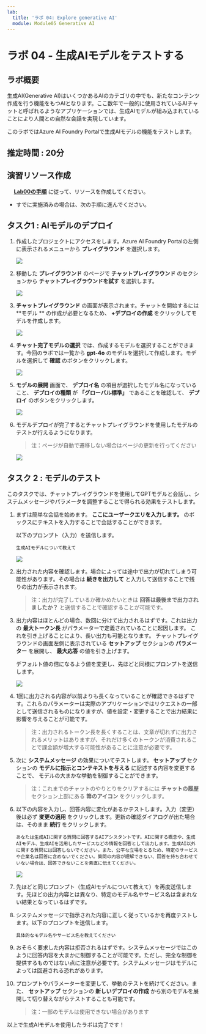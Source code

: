 ```yaml
---
lab:
  title: 'ラボ 04: Explore generative AI'
  module: Module05 Generative AI
---
```


# ラボ 04 - 生成AIモデルをテストする

## ラボ概要

生成AI(Generative AI)はいくつかあるAIのカテゴリの中でも、新たなコンテンツ作成を行う機能をもつAIとなります。ここ数年で一般的に使用されているAIチャットと呼ばれるようなアプリケーションでは、生成AIモデルが組み込まれていることにより人間との自然な会話を実現しています。

このラボではAzure AI Foundry Portalで生成AIモデルの機能をテストします。

## 推定時間 : 20分

## 演習リソース作成

　 [**Lab00の手順**](./LAB_00-Startup_Hands-on_Lab.md)  に従って、リソースを作成してください。
 - すでに実施済みの場合は、次の手順に進んでください。

## タスク1 : AIモデルのデプロイ

   1. 作成したプロジェクトにアクセスをします。Azure AI Foundry Portalの左側に表示されるメニューから **プレイグラウンド** を選択します。 
   
      ![](./media/lab4/01.png)
   
   1. 移動した **プレイグラウンド** のページで **チャットプレイグラウンド** のセクションから **チャットプレイグラウンドを試す** を選択します。
   
      ![](./media/lab4/02.png)
   
   1. **チャットプレイグラウンド** の画面が表示されます。チャットを開始するには **モデル ** の作成が必要となるため、 **+デプロイの作成** をクリックしてモデルを作成します。
   
      ![](./media/lab4/03.png)
   
   1. **チャット完了モデルの選択** では、作成するモデルを選択することができます。今回のラボでは一覧から **gpt-4o** のモデルを選択して作成します。モデルを選択して **確認** のボタンをクリックします。
   
      ![](./media/lab4/04.png)
   
   1. **モデルの展開** 画面で、 **デプロイ名** の項目が選択したモデル名になっていること、 **デプロイの種類** が **「グローバル標準」** であることを確認して、 **デプロイ** のボタンをクリックします。
   
        ![](./media/lab4/05.png)
   
   1. モデルデプロイが完了するとチャットプレイグラウンドを使用したモデルのテストが行えるようになります。
   
        > 注：ページが自動で遷移しない場合はページの更新を行ってください
   
        ![](./media/lab4/06.png)
   
        

## タスク 2 : モデルのテスト

このタスクでは、チャットプレイグラウンドを使用してGPTモデルと会話し、システムメッセージやパラメータを調整することで得られる効果をテストします。

1. まずは簡単な会話を始めます。 **ここにユーザークエリを入力します。** のボックスにテキストを入力することで会話することができます。

    以下のプロンプト（入力）を送信します。

    ```prompt
    生成AIモデルについて教えて
    ```

    ![](./media/lab4/07.png)

1. 出力された内容を確認します。場合によっては途中で出力が切れてしまう可能性があります。その場合は **続きを出力して** と入力して送信することで残りの出力が表示されます。

    > 注：出力が完了しているか確かめたいときは **回答は最後まで出力されましたか？** と送信することで確認することが可能です。

1. 出力内容はほとんどの場合、数回に分けて出力されるはずです。これは出力の **最大トークン長** がパラメーターで定義されていることに起因します。
    これを引き上げることにより、長い出力も可能となります。
    チャットプレイグラウンドの画面左側に表示されている **セットアップ** セクションの **パラメーター** を展開し、 **最大応答** の値を引き上げます。

    デフォルト値の倍になるよう値を変更し、先ほどと同様にプロンプトを送信します。

    ![](./media/lab4/08.png)

1. 1回に出力される内容が以前よりも長くなっていることが確認できるはずです。これらのパラメーターは実際のアプリケーションではリクエストの一部として送信されるものになりますが、値を設定・変更することで出力結果に影響を与えることが可能です。

    > 注：出力されるトークン長を長くすることは、文章が切れずに出力されるメリットはありますが、それだけ多くのトークンが消費されることで課金額が増大する可能性があることに注意が必要です。

1. 次に **システムメッセージ** の効果についてテストします。 **セットアップ** セクションの **モデルに指示とコンテキストを与える** に記述する内容を変更することで、 モデルの大まかな挙動を制御することができます。

    > 注：これまでのチャットのやりとりをクリアするには **チャットの履歴** セクション上部にある **箒のアイコン** をクリックします。

1. 以下の内容を入力し、回答内容に変化があるかテストします。入力（変更）後は必ず **変更の適用** をクリックします。更新の確認ダイアログが出た場合は、そのまま **続行** をクリックします。

    ```prompt
    あなたは生成AIに関する質問に回答するAIアシスタントです。AIに関する概念や、生成AIモデル、生成AIを活用したサービスなどの情報を回答として出力します。生成AI以外に関する質問には回答しないでください。また、公平な立場をとるため、特定のサービスや企業名は回答に含めないでください。質問の内容が理解できない、回答を持ち合わせていない場合は、回答できないことを素直に伝えてください。
    ```

    ![](./media/lab4/09.png)

1. 先ほどと同じプロンプト（生成AIモデルについて教えて）を再度送信します。先ほどの出力内容とは異なり、特定のモデル名やサービス名は含まれない結果となっているはずです。

1. システムメッセージで指示された内容に正しく従っているかを再度テストします。以下のプロンプトを送信します。

    ```prompt
    具体的なモデル名やサービス名を教えてください
    ```

1. おそらく要求した内容は拒否されるはずです。システムメッセージではこのように回答内容を大まかに制御することが可能です。ただし、完全な制御を提供するものではない点に注意が必要です。システムメッセージはモデルによっては回避される恐れがあります。

1. プロンプトやパラメーターを変更して、挙動のテストを続けてください。また、 **セットアップ** セクションの **新しいデプロイの作成** から別のモデルを展開して切り替えながらテストすることも可能です。

    > 注：一部のモデルは使用できない場合があります

    

以上で生成AIモデルを使用したラボは完了です！
